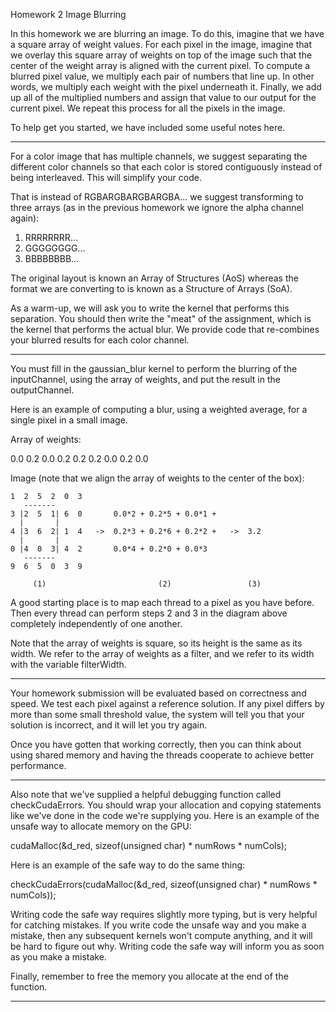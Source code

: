  Homework 2
 Image Blurring

In this homework we are blurring an image. To do this, imagine that we have a square array of weight values. For each pixel in the image, imagine that we overlay this square array of weights on top of the image such that the center of the weight array is aligned with the current pixel. To compute a blurred pixel value, we multiply each pair of numbers that line up. In other words, we multiply each weight with the pixel underneath it. Finally, we add up all of the multiplied numbers and assign that value to our output for the current pixel. We repeat this process for all the pixels in the image.

To help get you started, we have included some useful notes here.

****************************************************************************

For a color image that has multiple channels, we suggest separating the different color channels so that each color is stored contiguously instead of being interleaved. This will simplify your code.

That is instead of RGBARGBARGBARGBA... we suggest transforming to three arrays (as in the previous homework we ignore the alpha channel again):

 1. RRRRRRRR...
 2. GGGGGGGG...
 3. BBBBBBBB...

The original layout is known an Array of Structures (AoS) whereas the format we are converting to is known as a Structure of Arrays (SoA).

As a warm-up, we will ask you to write the kernel that performs this separation. You should then write the "meat" of the assignment, which is the kernel that performs the actual blur. We provide code that re-combines your blurred results for each color channel.

****************************************************************************

You must fill in the gaussian_blur kernel to perform the blurring of the inputChannel, using the array of weights, and put the result in the outputChannel.

Here is an example of computing a blur, using a weighted average, for a single pixel in a small image.

Array of weights:

  0.0  0.2  0.0
  0.2  0.2  0.2
  0.0  0.2  0.0

Image (note that we align the array of weights to the center of the box):

    1  2  5  2  0  3
       -------
    3 |2  5  1| 6  0       0.0*2 + 0.2*5 + 0.0*1 +
      |       |
    4 |3  6  2| 1  4   ->  0.2*3 + 0.2*6 + 0.2*2 +   ->  3.2
      |       |
    0 |4  0  3| 4  2       0.0*4 + 0.2*0 + 0.0*3
       -------
    9  6  5  0  3  9

         (1)                         (2)                 (3)

A good starting place is to map each thread to a pixel as you have before. Then every thread can perform steps 2 and 3 in the diagram above completely independently of one another.

Note that the array of weights is square, so its height is the same as its width. We refer to the array of weights as a filter, and we refer to its width with the variable filterWidth.

****************************************************************************

Your homework submission will be evaluated based on correctness and speed. We test each pixel against a reference solution. If any pixel differs by more than some small threshold value, the system will tell you that your
 solution is incorrect, and it will let you try again.

Once you have gotten that working correctly, then you can think about using shared memory and having the threads cooperate to achieve better performance.

****************************************************************************

Also note that we've supplied a helpful debugging function called checkCudaErrors. You should wrap your allocation and copying statements like we've done in the code we're supplying you. Here is an example of the unsafe way to allocate memory on the GPU:

cudaMalloc(&d_red, sizeof(unsigned char) * numRows * numCols);

Here is an example of the safe way to do the same thing:

checkCudaErrors(cudaMalloc(&d_red, sizeof(unsigned char) * numRows * numCols));

Writing code the safe way requires slightly more typing, but is very helpful for catching mistakes. If you write code the unsafe way and you make a mistake, then any subsequent kernels won't compute anything, and it will be hard to figure out why. Writing code the safe way will inform you as soon as you make a mistake.

 Finally, remember to free the memory you allocate at the end of the function.

****************************************************************************

